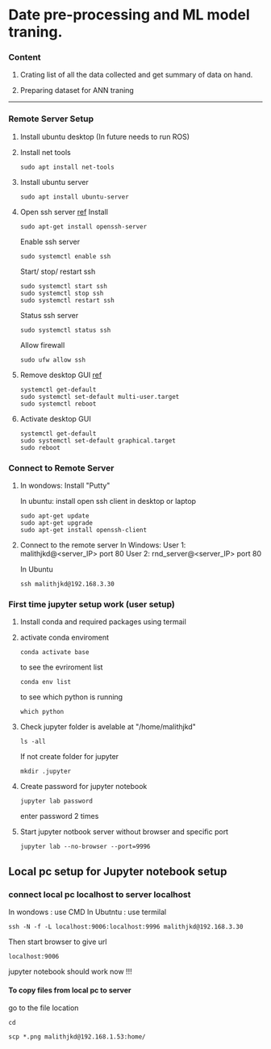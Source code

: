 # Date pre-processing and ML model traning. 


### Content 

1. Crating list of all the data collected and get summary of data on hand. 

2. Preparing dataset for ANN traning 



---
### Remote Server Setup 

1. Install ubuntu desktop 
   (In future needs to run ROS)

2. Install net tools
   ```consol
   sudo apt install net-tools
   ``` 

3. Install ubuntu server
   ```consol
   sudo apt install ubuntu-server
   ```
4. Open ssh server  [ref](https://www.cyberciti.biz/faq/how-to-install-ssh-on-ubuntu-linux-using-apt-get/)
    Install
    ```consol
    sudo apt-get install openssh-server
    ```

    Enable ssh server
    ```consol
    sudo systemctl enable ssh
    ```

    Start/ stop/ restart ssh
    ```consol
    sudo systemctl start ssh
    sudo systemctl stop ssh
    sudo systemctl restart ssh
    ```

    Status ssh server

    ```consol
    sudo systemctl status ssh
    ```

    Allow firewall
    ```consol
    sudo ufw allow ssh
    ```

5. Remove desktop GUI [ref](https://www.cyberciti.biz/faq/switch-boot-target-to-text-gui-in-systemd-linux/)
    ```consol
    systemctl get-default
    sudo systemctl set-default multi-user.target 
    sudo systemctl reboot
    ```
7. Activate desktop GUI 
    ```consol
    systemctl get-default
    sudo systemctl set-default graphical.target
    sudo reboot
    ```

### Connect to Remote Server

1. In wondows: Install "Putty"

    In ubuntu: install open ssh client in desktop or laptop

    ```consol
    sudo apt-get update
    sudo apt-get upgrade
    sudo apt-get install openssh-client
    ```

2. Connect to the remote server 
    In Windows: 
    User 1: malithjkd@<server_IP> port 80
    User 2: rnd_server@<server_IP> port 80

    In Ubuntu 

    ```consol
    ssh malithjkd@192.168.3.30
    ```

### First time jupyter setup work (user setup)

1. Install conda and required packages using termail

2. activate conda enviroment

    ```console
    conda activate base
    ```
    to see the evriroment list

    ```console
    conda env list
    ```

    to see which python is running

    ```console
    which python
    ```


2. Check jupyter folder is avelable at "/home/malithjkd"
    ```consol
    ls -all
    ``` 
    
    If not create folder for jupyter

    ```console
    mkdir .jupyter
    ```

3. Create password for jupyter notebook

    ```console
    jupyter lab password
    
    ```
    enter password 2 times

4. Start jupyter notbook server without browser and specific port

    ```console
    jupyter lab --no-browser --port=9996
    ```


## Local pc setup for Jupyter notebook setup

### connect local pc localhost to server localhost

In wondows : use CMD
In Ubutntu : use termilal

```console
ssh -N -f -L localhost:9006:localhost:9996 malithjkd@192.168.3.30
```

Then start browser to give url

```console
localhost:9006
```

jupyter notebook should work now !!!


#### To copy files from local pc to server
go to the file location 

```console
cd

scp *.png malithjkd@192.168.1.53:home/
```


